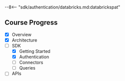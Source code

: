 --8<-- "sdk/authentication/databricks.md:databrickspat"

## Course Progress
-   [X] Overview
-   [X] Architecture
-   [ ] SDK
    *   [X] Getting Started
    *   [X] Authentication
    *   [ ] Connectors
    *   [ ] Queries
-   [ ] APIs